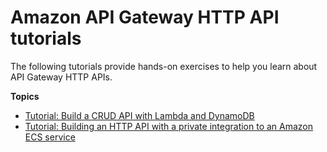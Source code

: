 # Amazon API Gateway HTTP API tutorials<a name="api-gateway-http-tutorials"></a>

The following tutorials provide hands\-on exercises to help you learn about API Gateway HTTP APIs\.

**Topics**
+ [Tutorial: Build a CRUD API with Lambda and DynamoDB](http-api-dynamo-db.md)
+ [Tutorial: Building an HTTP API with a private integration to an Amazon ECS service](http-api-private-integration.md)